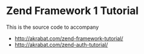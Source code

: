 # Zend Framework 1 Tutorial

This is the source code to accompany

* http://akrabat.com/zend-framework-tutorial/
* http://akrabat.com/zend-auth-tutorial/
